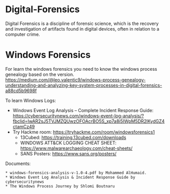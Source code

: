 # Digital-Forensics
Digital Forensics is a discipline of forensic science, which is the recovery and investigation of artifacts found in digital devices, often in relation to a computer crime.


# Windows Forensics

For learn the windows forensics you need to know the windows process genealogy based on the version.  
https://medium.com/@leo.valentic9/windows-process-genealogy-understanding-and-analyzing-key-system-processes-in-digital-forensics-a88cd5b9698f

To learn Windows Logs:

  * Windows Event Log Analysis – Complete Incident Response Guide: 
    https://cybersecuritynews.com/windows-event-log-analysis/?fbclid=IwAR2sJ5TVJMZQUwzOFOAcrBO5S_xp7a8i5IWpM5DR2lKydGZ4ctamCz49
  * Try Hackme room:
    https://tryhackme.com/room/windowsforensics1
	* 13Cubed:
	  https://training.13cubed.com/downloads
	* WINDOWS ATT&CK LOGGING CHEAT SHEET: 
	  https://www.malwarearchaeology.com/cheat-sheets/
	* SANS Posters:
	  https://www.sans.org/posters/

Documents:

	* windows-forensics-analysis-v-1.0-4.pdf by Mohammed AlHumaid.
 	* Windows Event Log Analysis & Incident Response Guide by cybersecuritynews
  	* The Windows Process Journey by Shlomi Boutnaru
	

